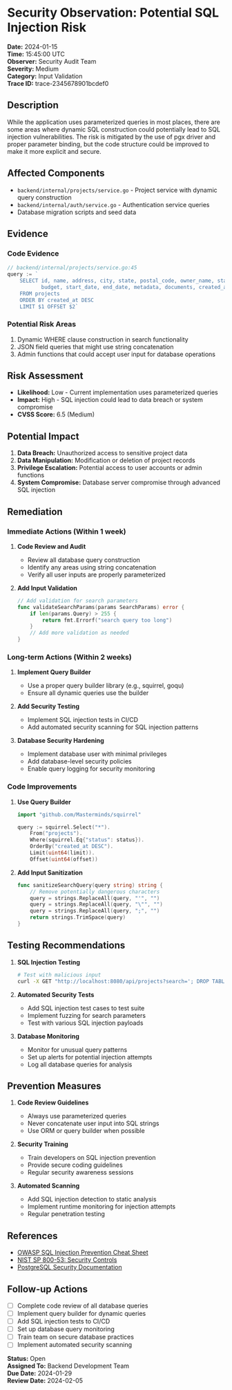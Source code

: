 # Security Observation: Potential SQL Injection Risk

**Date:** 2024-01-15  
**Time:** 15:45:00 UTC  
**Observer:** Security Audit Team  
**Severity:** Medium  
**Category:** Input Validation  
**Trace ID:** trace-2345678901bcdef0  

## Description

While the application uses parameterized queries in most places, there are some areas where dynamic SQL construction could potentially lead to SQL injection vulnerabilities. The risk is mitigated by the use of pgx driver and proper parameter binding, but the code structure could be improved to make it more explicit and secure.

## Affected Components

- `backend/internal/projects/service.go` - Project service with dynamic query construction
- `backend/internal/auth/service.go` - Authentication service queries
- Database migration scripts and seed data

## Evidence

### Code Evidence
```go
// backend/internal/projects/service.go:45
query := `
    SELECT id, name, address, city, state, postal_code, owner_name, status,
           budget, start_date, end_date, metadata, documents, created_at, updated_at
    FROM projects 
    ORDER BY created_at DESC
    LIMIT $1 OFFSET $2`
```

### Potential Risk Areas
1. Dynamic WHERE clause construction in search functionality
2. JSON field queries that might use string concatenation
3. Admin functions that could accept user input for database operations

## Risk Assessment

- **Likelihood:** Low - Current implementation uses parameterized queries
- **Impact:** High - SQL injection could lead to data breach or system compromise
- **CVSS Score:** 6.5 (Medium)

## Potential Impact

1. **Data Breach:** Unauthorized access to sensitive project data
2. **Data Manipulation:** Modification or deletion of project records
3. **Privilege Escalation:** Potential access to user accounts or admin functions
4. **System Compromise:** Database server compromise through advanced SQL injection

## Remediation

### Immediate Actions (Within 1 week)

1. **Code Review and Audit**
   - Review all database query construction
   - Identify any areas using string concatenation
   - Verify all user inputs are properly parameterized

2. **Add Input Validation**
   ```go
   // Add validation for search parameters
   func validateSearchParams(params SearchParams) error {
       if len(params.Query) > 255 {
           return fmt.Errorf("search query too long")
       }
       // Add more validation as needed
   }
   ```

### Long-term Actions (Within 2 weeks)

1. **Implement Query Builder**
   - Use a proper query builder library (e.g., squirrel, goqu)
   - Ensure all dynamic queries use the builder

2. **Add Security Testing**
   - Implement SQL injection tests in CI/CD
   - Add automated security scanning for SQL injection patterns

3. **Database Security Hardening**
   - Implement database user with minimal privileges
   - Add database-level security policies
   - Enable query logging for security monitoring

### Code Improvements

1. **Use Query Builder**
   ```go
   import "github.com/Masterminds/squirrel"
   
   query := squirrel.Select("*").
       From("projects").
       Where(squirrel.Eq{"status": status}).
       OrderBy("created_at DESC").
       Limit(uint64(limit)).
       Offset(uint64(offset))
   ```

2. **Add Input Sanitization**
   ```go
   func sanitizeSearchQuery(query string) string {
       // Remove potentially dangerous characters
       query = strings.ReplaceAll(query, "'", "")
       query = strings.ReplaceAll(query, "\"", "")
       query = strings.ReplaceAll(query, ";", "")
       return strings.TrimSpace(query)
   }
   ```

## Testing Recommendations

1. **SQL Injection Testing**
   ```bash
   # Test with malicious input
   curl -X GET "http://localhost:8080/api/projects?search='; DROP TABLE projects; --"
   ```

2. **Automated Security Tests**
   - Add SQL injection test cases to test suite
   - Implement fuzzing for search parameters
   - Test with various SQL injection payloads

3. **Database Monitoring**
   - Monitor for unusual query patterns
   - Set up alerts for potential injection attempts
   - Log all database queries for analysis

## Prevention Measures

1. **Code Review Guidelines**
   - Always use parameterized queries
   - Never concatenate user input into SQL strings
   - Use ORM or query builder when possible

2. **Security Training**
   - Train developers on SQL injection prevention
   - Provide secure coding guidelines
   - Regular security awareness sessions

3. **Automated Scanning**
   - Add SQL injection detection to static analysis
   - Implement runtime monitoring for injection attempts
   - Regular penetration testing

## References

- [OWASP SQL Injection Prevention Cheat Sheet](https://cheatsheetseries.owasp.org/cheatsheets/SQL_Injection_Prevention_Cheat_Sheet.html)
- [NIST SP 800-53: Security Controls](https://csrc.nist.gov/publications/detail/sp/800-53/rev-5/final)
- [PostgreSQL Security Documentation](https://www.postgresql.org/docs/current/security.html)

## Follow-up Actions

- [ ] Complete code review of all database queries
- [ ] Implement query builder for dynamic queries
- [ ] Add SQL injection tests to CI/CD
- [ ] Set up database query monitoring
- [ ] Train team on secure database practices
- [ ] Implement automated security scanning

**Status:** Open  
**Assigned To:** Backend Development Team  
**Due Date:** 2024-01-29  
**Review Date:** 2024-02-05

